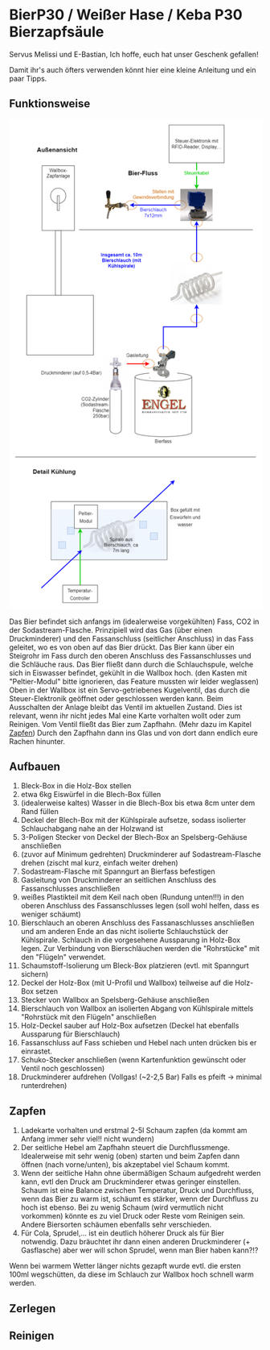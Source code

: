 # BierP30 / Weißer Hase / Keba P30 Bierzapfsäule

Servus Melissi und E-Bastian,
Ich hoffe, euch hat unser Geschenk gefallen!

Damit ihr's auch öfters verwenden könnt hier eine kleine Anleitung und ein paar Tipps.

## Funktionsweise
![BierP30.drawio (2).png](https://github.com/MarciV2/BierP30/blob/main/BierP30.drawio%20(2).png?raw=true)

Das Bier befindet sich anfangs im (idealerweise vorgekühlten) Fass, CO2 in der Sodastream-Flasche.
Prinzipiell wird das Gas (über einen Druckminderer) und den Fassanschluss (seitlicher Anschluss) in das Fass geleitet, wo es von oben auf das Bier drückt. Das Bier kann über ein Steigrohr im Fass durch den oberen Anschluss des Fassanschlusses und die Schläuche raus.
Das Bier fließt dann durch die Schlauchspule, welche sich in Eiswasser befindet, gekühlt in die Wallbox hoch. (den Kasten mit "Peltier-Modul" bitte ignorieren, das Feature mussten wir leider weglassen) Oben in der Wallbox ist ein Servo-getriebenes Kugelventil, das durch die Steuer-Elektronik geöffnet oder geschlossen werden kann. Beim Ausschalten der Anlage bleibt das Ventil im aktuellen Zustand. Dies ist relevant, wenn ihr nicht jedes Mal eine Karte vorhalten wollt oder zum Reinigen.
Vom Ventil fließt das Bier zum Zapfhahn. (Mehr dazu im Kapitel [Zapfen](##Zapfen))
Durch den Zapfhahn dann ins Glas und von dort dann endlich eure Rachen hinunter.

## Aufbauen
1. Bleck-Box in die Holz-Box stellen
2. etwa 6kg Eiswürfel in die Blech-Box füllen
3. (idealerweise kaltes) Wasser in die Blech-Box bis etwa 8cm unter dem Rand füllen
4. Deckel der Blech-Box mit der Kühlspirale aufsetze, sodass isolierter Schlauchabgang nahe an der Holzwand ist
5. 3-Poligen Stecker von Deckel der Blech-Box an Spelsberg-Gehäuse anschließen
6. (zuvor auf Minimum gedrehten) Druckminderer auf Sodastream-Flasche drehen (zischt mal kurz, einfach weiter drehen)
7. Sodastream-Flasche mit Spanngurt an Bierfass befestigen
8. Gasleitung von Druckminderer an seitlichen Anschluss des Fassanschlusses anschließen
9. weißes Plastikteil mit dem Keil nach oben (Rundung unten!!!) in den oberen Anschluss des Fassanschlusses legen (soll wohl helfen, dass es weniger schäumt)
10. Bierschlauch an oberen Anschluss des Fassanaschlusses anschließen und am anderen Ende an das nicht isolierte Schlauchstück der Kühlspirale. Schlauch in die vorgesehene Aussparung in Holz-Box legen. Zur Verbindung von Bierschläuchen werden die "Rohrstücke" mit den "Flügeln" verwendet.
11. Schaumstoff-Isolierung um Bleck-Box platzieren (evtl. mit Spanngurt sichern)
12. Deckel der Holz-Box (mit U-Profil und Wallbox) teilweise auf die Holz-Box setzen
13. Stecker von Wallbox an Spelsberg-Gehäuse anschließen
14. Bierschlauch von Wallbox an isolierten Abgang von Kühlspirale mittels "Rohrstück mit den Flügeln" anschließen
15. Holz-Deckel sauber auf Holz-Box aufsetzen (Deckel hat ebenfalls Aussparung für Bierschlauch)
16. Fassanschluss auf Fass schieben und Hebel nach unten drücken bis er einrastet.
17. Schuko-Stecker anschließen (wenn Kartenfunktion gewünscht oder Ventil noch geschlossen)
18. Druckminderer aufdrehen (Vollgas! (~2-2,5 Bar) Falls es pfeift -> minimal runterdrehen)


## Zapfen
1. Ladekarte vorhalten und erstmal 2-5l Schaum zapfen (da kommt am Anfang immer sehr viel!! nicht wundern)
2. Der seitliche Hebel am Zapfhahn steuert die Durchflussmenge. Idealerweise mit sehr wenig (oben) starten und beim Zapfen dann öffnen (nach vorne/unten), bis akzeptabel viel Schaum kommt.
3. Wenn der seitliche Hahn ohne übermäßigen Schaum aufgedreht werden kann, evtl den Druck am Druckminderer etwas geringer einstellen. Schaum ist eine Balance zwischen Temperatur, Druck und Durchfluss, wenn das Bier zu warm ist, schäumt es stärker, wenn der Durchfluss zu hoch ist ebenso. Bei zu wenig Schaum (wird vermutlich nicht vorkommen) könnte es zu viel Druck oder Reste vom Reinigen sein. Andere Biersorten schäumen ebenfalls sehr verschieden.
4. Für Cola, Sprudel,... ist ein deutlich höherer Druck als für Bier notwendig. Dazu bräuchtet ihr dann einen anderen Druckminderer (+ Gasflasche) aber wer will schon Sprudel, wenn man Bier haben kann?!?

Wenn bei warmem Wetter länger nichts gezapft wurde evtl. die ersten 100ml wegschütten, da diese im Schlauch zur Wallbox hoch schnell warm werden.


## Zerlegen


## Reinigen

